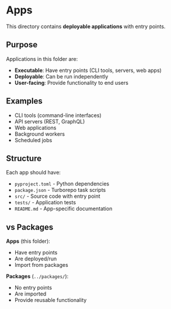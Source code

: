 # Apps

This directory contains **deployable applications** with entry points.

## Purpose

Applications in this folder are:
- **Executable**: Have entry points (CLI tools, servers, web apps)
- **Deployable**: Can be run independently
- **User-facing**: Provide functionality to end users

## Examples

- CLI tools (command-line interfaces)
- API servers (REST, GraphQL)
- Web applications
- Background workers
- Scheduled jobs

## Structure

Each app should have:
- `pyproject.toml` - Python dependencies
- `package.json` - Turborepo task scripts
- `src/` - Source code with entry point
- `tests/` - Application tests
- `README.md` - App-specific documentation

## vs Packages

**Apps** (this folder):
- Have entry points
- Are deployed/run
- Import from packages

**Packages** (`../packages/`):
- No entry points
- Are imported
- Provide reusable functionality
